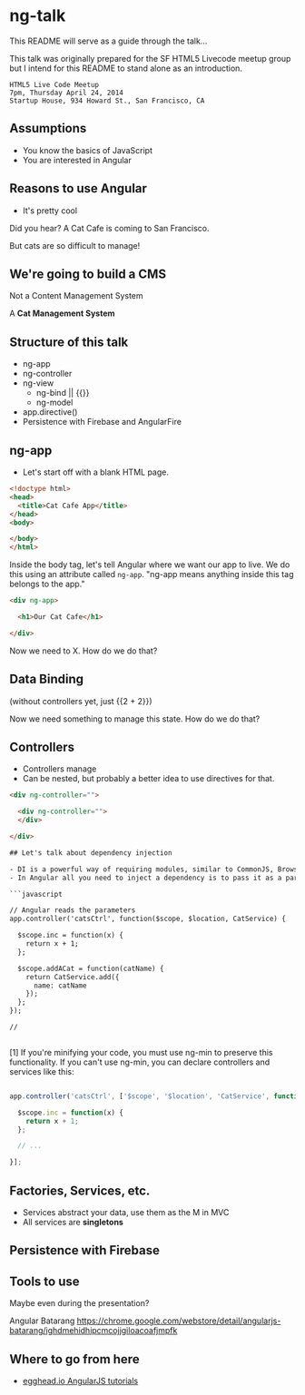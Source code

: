 ng-talk
==============

This README will serve as a guide through the talk...

This talk was originally prepared for the SF HTML5 Livecode meetup group but I intend for this README to stand alone as an introduction.

```
HTML5 Live Code Meetup
7pm, Thursday April 24, 2014
Startup House, 934 Howard St., San Francisco, CA
```

## Assumptions

- You know the basics of JavaScript
- You are interested in Angular

## Reasons to use Angular

- It's pretty cool

Did you hear? A Cat Cafe is coming to San Francisco.

But cats are so difficult to manage!

## We're going to build a CMS

Not a Content Management System

A **Cat Management System**

## Structure of this talk

- ng-app
- ng-controller
- ng-view
  - ng-bind || {{}}
  - ng-model
- app.directive()
- Persistence with Firebase and AngularFire

## ng-app

- Let's start off with a blank HTML page.

```html
<!doctype html>
<head>
  <title>Cat Cafe App</title>
</head>
<body>

</body>
</html>
```

Inside the body tag, let's tell Angular where we want our app to live. We do this using an attribute called `ng-app`. "ng-app means anything inside this tag belongs to the app."

```html
<div ng-app>

  <h1>Our Cat Cafe</h1>

</div>
```

Now we need to X. How do we do that?

## Data Binding

(without controllers yet, just {{2 + 2}})

Now we need something to manage this state. How do we do that?

## Controllers

- Controllers manage
- Can be nested, but probably a better idea to use directives for that.

```html
<div ng-controller="">

  <div ng-controller="">
  </div>

</div>

## Let's talk about dependency injection

- DI is a powerful way of requiring modules, similar to CommonJS, Browserify, AMD
- In Angular all you need to inject a dependency is to pass it as a parameter to your controller or service

```javascript

// Angular reads the parameters
app.controller('catsCtrl', function($scope, $location, CatService) {

  $scope.inc = function(x) {
    return x + 1;
  };

  $scope.addACat = function(catName) {
    return CatService.add({
      name: catName
    });
  };
});

// 



```

[1] If you're minifying your code, you must use ng-min to preserve this functionality. If you can't use ng-min, you can declare controllers and services like this:

```javascript

app.controller('catsCtrl', ['$scope', '$location', 'CatService', function($scope, $location, CatService) {

  $scope.inc = function(x) {
    return x + 1;
  };

  // ...

}];

```

## Factories, Services, etc.

- Services abstract your data, use them as the M in MVC
- All services are **singletons**

## Persistence with Firebase

## Tools to use

Maybe even during the presentation?

Angular Batarang
https://chrome.google.com/webstore/detail/angularjs-batarang/ighdmehidhipcmcojjgiloacoafjmpfk

## Where to go from here

- [egghead.io AngularJS tutorials](https://egghead.io/technologies/angularjs)
